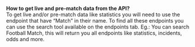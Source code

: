 <b>How to get live and pre-match data from the API?</b><br/>
To get live and/or pre-match data like statistics you will need to use the endpoint that have “Match” in their name. To find all these endpoints you can use the search tool available on the endpoints tab. Eg.: You can search Football Match, this will return you all endpoints like statistics, incidents, odds and more.

